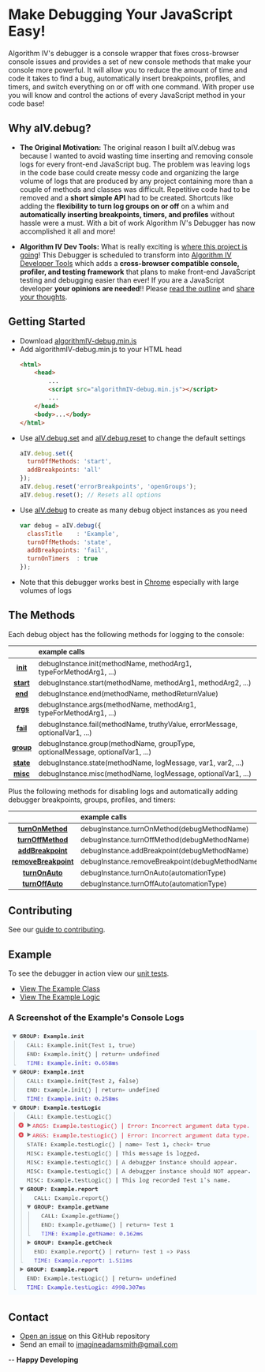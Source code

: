 # Make Debugging Your JavaScript Easy!

Algorithm IV's debugger is a console wrapper that fixes cross-browser console
issues and provides a set of new console methods that make your console more
powerful. It will allow you to reduce the amount of time and code it takes to
find a bug, automatically insert breakpoints, profiles, and timers, and switch
everything on or off with one command. With proper use you will know and
control the actions of every JavaScript method in your code base!


## Why aIV.debug?

- **The Original Motivation:** The original reason I built aIV.debug was
  because I wanted to avoid wasting time inserting and removing console logs
  for every front-end JavaScript bug. The problem was leaving logs in the code
  base could create messy code and organizing the large volume of logs that
  are produced by any project containing more than a couple  of methods and
  classes was difficult. Repetitive code had to be removed and a **short
  simple API** had to be created. Shortcuts like adding the **flexibility to
  turn log groups on or off** on a whim and **automatically inserting
  breakpoints, timers, and profiles** without hassle were a must. With a bit
  of work Algorithm IV's Debugger has now accomplished it all and more!

- **Algorithm IV Dev Tools:** What is really exciting is
  [where this project is going](https://github.com/imaginate/algorithmIV-javascript-debugger/blob/c0a18f2445e5ee/FUTURE.md)!
  This Debugger is scheduled to transform into
  [Algorithm IV Developer Tools](https://github.com/imaginate/algorithmIV-javascript-debugger/blob/c0a18f2445e5ee/FUTURE.md)
  which adds a **cross-browser compatible console, profiler, and testing
  framework** that plans to make front-end JavaScript testing and debugging
  easier than ever! If you are a JavaScript developer **your opinions are
  needed**!! Please [read the outline](https://github.com/imaginate/algorithmIV-javascript-debugger/blob/c0a18f2445e5ee/FUTURE.md)
  and [share your thoughts](https://gist.github.com/imaginate/0856a2945d5dd7805257).


## Getting Started
- Download [algorithmIV-debug.min.js](https://github.com/imaginate/algorithmIV-javascript-debugger/blob/master/src/algorithmIV-debug.min.js)
- Add algorithmIV-debug.min.js to your HTML head
    ```html
    <html>
        <head>
            ...
            <script src="algorithmIV-debug.min.js"></script>
            ...
        </head>
        <body>...</body>
    </html>
    ```
- Use [aIV.debug.set](https://github.com/imaginate/algorithmIV-javascript-debugger/blob/e6f4e24865509d/src/pre-compiled-parts/public-api.js#L60-103)
  and [aIV.debug.reset](https://github.com/imaginate/algorithmIV-javascript-debugger/blob/e6f4e24865509d/src/pre-compiled-parts/public-api.js#L105-114)
  to change the default settings
    ```javascript
    aIV.debug.set({
      turnOffMethods: 'start',
      addBreakpoints: 'all'
    });
    aIV.debug.reset('errorBreakpoints', 'openGroups');
    aIV.debug.reset(); // Resets all options
    ```
- Use [aIV.debug](https://github.com/imaginate/algorithmIV-javascript-debugger/blob/e6f4e24865509d/src/pre-compiled-parts/public-api.js#L21-58)
  to create as many debug object instances as you need
    ```javascript
    var debug = aIV.debug({
      classTitle    : 'Example',
      turnOffMethods: 'state',
      addBreakpoints: 'fail',
      turnOnTimers  : true
    });
    ```
- Note that this debugger works best in [Chrome](https://www.google.com/chrome/)
  especially with large volumes of logs


## The Methods
Each debug object has the following methods for logging to the console:

|           | example calls                                                                  |
| :-------: | :----------------------------------------------------------------------------- |
| **[init](https://github.com/imaginate/algorithmIV-javascript-debugger/blob/cef372b06bf5805df639c872ed9a4c39b07ec5d6/src/pre-compiled-parts/classes/debug/logging-methods.js#L1-30)**  | debugInstance.init(methodName, methodArg1, typeForMethodArg1, ...)             |
| **[start](https://github.com/imaginate/algorithmIV-javascript-debugger/blob/cef372b06bf5805df639c872ed9a4c39b07ec5d6/src/pre-compiled-parts/classes/debug/logging-methods.js#L119-145)** | debugInstance.start(methodName, methodArg1, methodArg2, ...)                   |
| **[end](https://github.com/imaginate/algorithmIV-javascript-debugger/blob/cef372b06bf5805df639c872ed9a4c39b07ec5d6/src/pre-compiled-parts/classes/debug/logging-methods.js#L206-231)**   | debugInstance.end(methodName, methodReturnValue)                               |
| **[args](https://github.com/imaginate/algorithmIV-javascript-debugger/blob/cef372b06bf5805df639c872ed9a4c39b07ec5d6/src/pre-compiled-parts/classes/debug/logging-methods.js#L280-308)**  | debugInstance.args(methodName, methodArg1, typeForMethodArg1, ...)             |
| **[fail](https://github.com/imaginate/algorithmIV-javascript-debugger/blob/cef372b06bf5805df639c872ed9a4c39b07ec5d6/src/pre-compiled-parts/classes/debug/logging-methods.js#L371-418)**  | debugInstance.fail(methodName, truthyValue, errorMessage, optionalVar1, ...)   |
| **[group](https://github.com/imaginate/algorithmIV-javascript-debugger/blob/cef372b06bf5805df639c872ed9a4c39b07ec5d6/src/pre-compiled-parts/classes/debug/logging-methods.js#L483-524)** | debugInstance.group(methodName, groupType, optionalMessage, optionalVar1, ...) |
| **[state](https://github.com/imaginate/algorithmIV-javascript-debugger/blob/cef372b06bf5805df639c872ed9a4c39b07ec5d6/src/pre-compiled-parts/classes/debug/logging-methods.js#L617-651)** | debugInstance.state(methodName, logMessage, var1, var2, ...)                   |
| **[misc](https://github.com/imaginate/algorithmIV-javascript-debugger/blob/cef372b06bf5805df639c872ed9a4c39b07ec5d6/src/pre-compiled-parts/classes/debug/logging-methods.js#L709-743)**  | debugInstance.misc(methodName, logMessage, optionalVar1, ...)                  |

Plus the following methods for disabling logs and automatically adding
debugger breakpoints, groups, profiles, and timers:

|                      | example calls                                   |
| :------------------: | :---------------------------------------------- |
| **[turnOnMethod](https://github.com/imaginate/algorithmIV-javascript-debugger/blob/cef372b06bf5805df639c872ed9a4c39b07ec5d6/src/pre-compiled-parts/classes/debug/controlling-methods.js#L1-24)**     | debugInstance.turnOnMethod(debugMethodName)     |
| **[turnOffMethod](https://github.com/imaginate/algorithmIV-javascript-debugger/blob/cef372b06bf5805df639c872ed9a4c39b07ec5d6/src/pre-compiled-parts/classes/debug/controlling-methods.js#L56-79)**    | debugInstance.turnOffMethod(debugMethodName)    |
| **[addBreakpoint](https://github.com/imaginate/algorithmIV-javascript-debugger/blob/cef372b06bf5805df639c872ed9a4c39b07ec5d6/src/pre-compiled-parts/classes/debug/controlling-methods.js#L111-134)**    | debugInstance.addBreakpoint(debugMethodName)    |
| **[removeBreakpoint](https://github.com/imaginate/algorithmIV-javascript-debugger/blob/cef372b06bf5805df639c872ed9a4c39b07ec5d6/src/pre-compiled-parts/classes/debug/controlling-methods.js#L166-189)** | debugInstance.removeBreakpoint(debugMethodName) |
| **[turnOnAuto](https://github.com/imaginate/algorithmIV-javascript-debugger/blob/cef372b06bf5805df639c872ed9a4c39b07ec5d6/src/pre-compiled-parts/classes/debug/controlling-methods.js#L221-244)**       | debugInstance.turnOnAuto(automationType)        |
| **[turnOffAuto](https://github.com/imaginate/algorithmIV-javascript-debugger/blob/cef372b06bf5805df639c872ed9a4c39b07ec5d6/src/pre-compiled-parts/classes/debug/controlling-methods.js#L267-290)**      | debugInstance.turnOffAuto(automationType)       |


## Contributing
See our [guide to contributing](https://github.com/imaginate/algorithmIV-javascript-debugger/blob/master/CONTRIBUTING.md).


## Example
To see the debugger in action view our [unit tests](https://github.com/imaginate/algorithmIV-javascript-debugger/tree/master/tests/pre-compiled-tests/classes/tests).

- [View The Example Class](https://github.com/imaginate/algorithmIV-javascript-debugger/blob/fd68019ad7fcc71ff302e44fa63d28b54e9f70da/example/example.js#L9-112)
- [View The Example Logic](https://github.com/imaginate/algorithmIV-javascript-debugger/blob/fd68019ad7fcc71ff302e44fa63d28b54e9f70da/example/example.js#L114-190)

<a name="logs"></a>
### A Screenshot of the Example's Console Logs
<a href="https://github.com/imaginate/algorithmIV-javascript-debugger/tree/master/example/console-logs-screenshot.jpg"><img src="https://github.com/imaginate/algorithmIV-javascript-debugger/blob/master/example/console-logs-screenshot.jpg?raw=true" alt="Screenshot of the Example's Console Logs" /></a>


## Contact
- [Open an issue](https://github.com/imaginate/algorithmIV-javascript-debugger/issues) on this GitHub repository
- Send an email to [imagineadamsmith@gmail.com](mailto:imagineadamsmith@gmail.com)


--
**Happy Developing**
